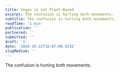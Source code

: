 ```yaml
---
title: Vegan is not Plant-Based
excerpt: The confusion is hurting both movements.
subtitle: The confusion is hurting both movements.
readTime: '1 min'
publication: ''
partnered: ''
submitted: ''
draft: '1'
date: '2020-10-22T16:07:08.923Z'
slugMedium: ''
---
```


The confusion is hurting both movements.